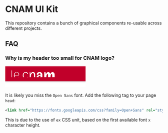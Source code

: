 # CNAM UI Kit

This repository contains a bunch of graphical components re-usable across different projects.

## FAQ

### Why is my header too small for CNAM logo?

![Cropped Header](./readme/cropped-logo.png)

It is likely you miss the `Open Sans` font. Add the following tag to your page `head`:

```xml
<link href="https://fonts.googleapis.com/css?family=Open+Sans" rel="stylesheet" />
```

This is due to the use of `ex` CSS unit, based on the first available font `x` character height.
